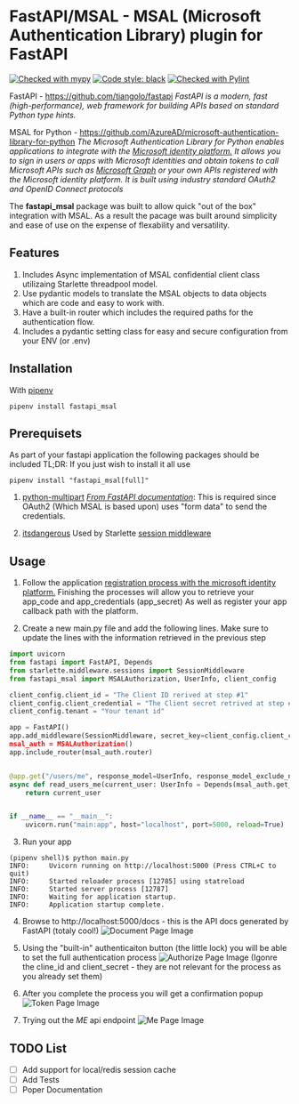 # FastAPI/MSAL - MSAL (Microsoft Authentication Library) plugin for FastAPI
[![Checked with mypy](http://www.mypy-lang.org/static/mypy_badge.svg)](http://mypy-lang.org/)
[![Code style: black](https://img.shields.io/badge/code%20style-black-000000.svg)](https://github.com/psf/black)
[![Checked with Pylint](https://github.com/dudil/fastapi_msal/actions/workflows/lint.yml/badge.svg)](https://github.com/dudil/fastapi_msal/actions/workflows/lint.yml)

FastAPI - https://github.com/tiangolo/fastapi
_FastAPI is a modern, fast (high-performance), web framework for building APIs based on standard Python type hints._

MSAL for Python - https://github.com/AzureAD/microsoft-authentication-library-for-python
_The Microsoft Authentication Library for Python enables applications to integrate with the
[Microsoft identity platform.](https://aka.ms/aaddevv2)
It allows you to sign in users or apps with Microsoft identities
and obtain tokens to call Microsoft APIs such as [Microsoft Graph](https://graph.microsoft.io/)
or your own APIs registered with the Microsoft identity platform.
It is built using industry standard OAuth2 and OpenID Connect protocols_

The **fastapi_msal** package was built to allow quick "out of the box" integration with MSAL.
As a result the pacage was built around simplicity and ease of use on the expense of flexability and versatility.

## Features
1. Includes Async implementation of MSAL confidential client class utilizaing Starlette threadpool model.
1. Use pydantic models to translate the MSAL objects to data objects which are code and easy to work with.
1. Have a built-in router which includes the required paths for the authentication flow.
1. Includes a pydantic setting class for easy and secure configuration from your ENV (or .env)

## Installation
With [pipenv](https://pipenv.pypa.io/en/latest/)
```shell
pipenv install fastapi_msal
```

## Prerequisets
As part of your fastapi application the following packages should be included
TL;DR: If you just wish to install it all use
```shell
pipenv install "fastapi_msal[full]"
```

1. [python-multipart](https://andrew-d.github.io/python-multipart/)
_[From FastAPI documentation](https://fastapi.tiangolo.com/tutorial/security/first-steps/#run-it)_:
This is required since OAuth2 (Which MSAL is based upon) uses "form data" to send the credentials.

1. [itsdangerous](https://github.com/pallets/itsdangerous)
Used by Starlette [session middleware](https://www.starlette.io/middleware/)

## Usage
1. Follow the application [registration process
with the microsoft identity platform.](https://docs.microsoft.com/azure/active-directory/develop/quickstart-v2-register-an-app)
Finishing the processes will allow you to retrieve your app_code and app_credentials (app_secret)
As well as register your app callback path with the platform.

2. Create a new main.py file and add the following lines.
Make sure to update the lines with the information retrieved in the previous step
``` python
import uvicorn
from fastapi import FastAPI, Depends
from starlette.middleware.sessions import SessionMiddleware
from fastapi_msal import MSALAuthorization, UserInfo, client_config

client_config.client_id = "The Client ID rerived at step #1"
client_config.client_credential = "The Client secret retrived at step #1"
client_config.tenant = "Your tenant id"

app = FastAPI()
app.add_middleware(SessionMiddleware, secret_key=client_config.client_credential")  # don't do this in production!
msal_auth = MSALAuthorization()
app.include_router(msal_auth.router)


@app.get("/users/me", response_model=UserInfo, response_model_exclude_none=True)
async def read_users_me(current_user: UserInfo = Depends(msal_auth.get_scheme())) -> UserInfo:
    return current_user


if __name__ == "__main__":
    uvicorn.run("main:app", host="localhost", port=5000, reload=True)
```

3. Run your app
```shell
(pipenv shell)$ python main.py
INFO:     Uvicorn running on http://localhost:5000 (Press CTRL+C to quit)
INFO:     Started reloader process [12785] using statreload
INFO:     Started server process [12787]
INFO:     Waiting for application startup.
INFO:     Application startup complete.
```

4. Browse to http://localhost:5000/docs - this is the API docs generated by FastAPI (totaly cool!)
![Document Page Image](https://github.com/dudil/fastapi_msal/docs/images/authorize_page.png?raw=true/blob/images/docs_page.png?raw=true)

5. Using the "built-in" authenticaiton button (the little lock) you will be able to set the full authentication process
![Authorize Page Image](https://github.com/dudil/fastapi_msal/docs/images/authorize_page.png?raw=true)
   (Igonre the cline_id and client_secret - they are not relevant for the process as you already set them)

6. After you complete the process you will get a confirmation popup
![Token Page Image](https://github.com/dudil/fastapi_msal/docs/images/token_page.png?raw=true)

7. Trying out the _ME_ api endpoint
![Me Page Image](https://github.com/dudil/fastapi_msal/docs/images/me_page.png?raw=true)


## TODO List
- [ ] Add support for local/redis session cache
- [ ] Add Tests
- [ ] Poper Documentation
